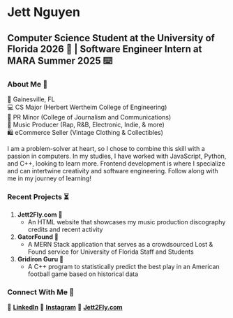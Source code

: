 # Jett Nguyen
## Computer Science Student at the University of Florida 2026 🐊 | Software Engineer Intern at MARA Summer 2025 ⌨️

### About Me 📝
📍 Gainesville, FL<br>
💻 CS Major (Herbert Wertheim College of Engineering)<br>
📢 PR Minor (College of Journalism and Communications)<br>
🎹 Music Producer (Rap, R&B, Electronic, Indie, & more)<br>
🛍️ eCommerce Seller (Vintage Clothing & Collectibles)<br>

I am a problem-solver at heart, so I chose to combine this skill with a passion in computers. In my studies, I have worked with JavaScript, Python, and C++, looking to learn more. Frontend development is where I specialize and can intertwine creativity and software engineering. Follow along with me in my journey of learning!

### Recent Projects ⏳
1. **Jett2Fly.com 🔗** 
   - An HTML website that showcases my music production discography credits and recent activity
2. **GatorFound 🔎**
   - A MERN Stack application that serves as a crowdsourced Lost & Found service for University of Florida Staff and Students
3. **Gridiron Guru 🏈**
   - A C++ program to statistically predict the best play in an American football game based on historical data

### Connect With Me 📲
💼 **[LinkedIn](https://www.linkedin.com/in/jett-nguyen/)**
📱 **[Instagram](https://www.instagram.com/7jettster7/)**
🔗 **[Jett2Fly.com](jett2fly.com)**

